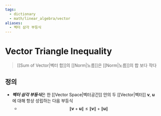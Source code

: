 ```yaml
---
tags:
  - dictionary
  - math/linear_algebra/vector
aliases:
  - 벡터 삼각 부등식
---
```

# Vector Triangle Inequality
> [[Sum of Vector|벡터 합]]의 [[Norm|노름]]은 [[Norm|노름]]의 합 보다 작다
## 정의 
+ ***벡터 삼각 부등식***은 한 [[Vector Space|벡터공간]] 안의 두 [[Vector|벡터]] $\mathbf v$, $\mathbf u$에 대해 항상 성립하는 다음 부등식
	+ $$\lVert\mathbf v+\mathbf u \rVert \leq \lVert\mathbf v\rVert + \lVert \mathbf u \rVert$$
